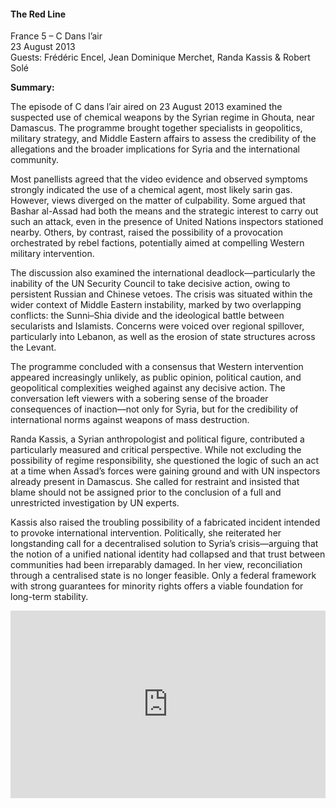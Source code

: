 <h4>The Red Line</h4>

France 5 – C Dans l’air  
23 August 2013  
Guests: Frédéric Encel, Jean Dominique Merchet, Randa Kassis & Robert Solé

<b>Summary:</b>

The episode of C dans l’air aired on 23 August 2013 examined the suspected use of chemical weapons by the Syrian regime in Ghouta, near Damascus. The programme brought together specialists in geopolitics, military strategy, and Middle Eastern affairs to assess the credibility of the allegations and the broader implications for Syria and the international community.

Most panellists agreed that the video evidence and observed symptoms strongly indicated the use of a chemical agent, most likely sarin gas. However, views diverged on the matter of culpability. Some argued that Bashar al-Assad had both the means and the strategic interest to carry out such an attack, even in the presence of United Nations inspectors stationed nearby. Others, by contrast, raised the possibility of a provocation orchestrated by rebel factions, potentially aimed at compelling Western military intervention.

The discussion also examined the international deadlock—particularly the inability of the UN Security Council to take decisive action, owing to persistent Russian and Chinese vetoes. The crisis was situated within the wider context of Middle Eastern instability, marked by two overlapping conflicts: the Sunni–Shia divide and the ideological battle between secularists and Islamists. Concerns were voiced over regional spillover, particularly into Lebanon, as well as the erosion of state structures across the Levant.

The programme concluded with a consensus that Western intervention appeared increasingly unlikely, as public opinion, political caution, and geopolitical complexities weighed against any decisive action. The conversation left viewers with a sobering sense of the broader consequences of inaction—not only for Syria, but for the credibility of international norms against weapons of mass destruction.

Randa Kassis, a Syrian anthropologist and political figure, contributed a particularly measured and critical perspective. While not excluding the possibility of regime responsibility, she questioned the logic of such an act at a time when Assad’s forces were gaining ground and with UN inspectors already present in Damascus. She called for restraint and insisted that blame should not be assigned prior to the conclusion of a full and unrestricted investigation by UN experts.

Kassis also raised the troubling possibility of a fabricated incident intended to provoke international intervention. Politically, she reiterated her longstanding call for a decentralised solution to Syria’s crisis—arguing that the notion of a unified national identity had collapsed and that trust between communities had been irreparably damaged. In her view, reconciliation through a centralised state is no longer feasible. Only a federal framework with strong guarantees for minority rights offers a viable foundation for long-term stability.


<p></p>
<center>
<div style="display: flex; justify-content: center; position:relative;width: 100%;height: 300px;"><iframe
    src="https://iframe.mediadelivery.net/embed/460223/2d571ae1-a38d-409b-bbae-9313036028e0?autoplay=false&loop=false&muted=false&preload=true&responsive=true"
    loading="lazy" style="border:0;height:100%;width: 520px;"
    allow="accelerometer;gyroscope;autoplay;encrypted-media;picture-in-picture;" allowfullscreen="true"></iframe>
</div>
</center>  
<p></p>	
